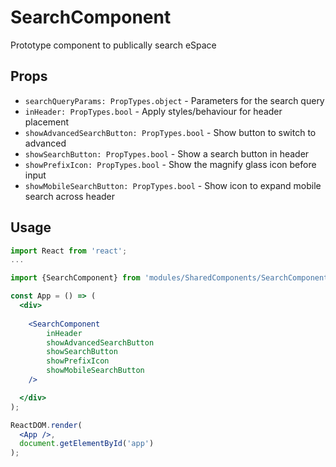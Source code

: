 # SearchComponent

Prototype component to publically search eSpace

## Props

- `searchQueryParams: PropTypes.object` - Parameters for the search query
- `inHeader: PropTypes.bool` - Apply styles/behaviour for header placement
- `showAdvancedSearchButton: PropTypes.bool` - Show button to switch to advanced
- `showSearchButton: PropTypes.bool` - Show a search button in header
- `showPrefixIcon: PropTypes.bool` - Show the magnify glass icon before input
- `showMobileSearchButton: PropTypes.bool` - Show icon to expand mobile search across header

## Usage

```jsx
import React from 'react';
...

import {SearchComponent} from 'modules/SharedComponents/SearchComponent';

const App = () => (
  <div>
  
    <SearchComponent
        inHeader
        showAdvancedSearchButton
        showSearchButton
        showPrefixIcon
        showMobileSearchButton
    />

  </div>
);

ReactDOM.render(
  <App />,
  document.getElementById('app')
);
```
